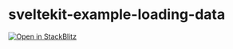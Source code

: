 # sveltekit-example-loading-data

[![Open in StackBlitz](https://developer.stackblitz.com/img/open_in_stackblitz.svg)](https://stackblitz.com/github/maiertech/sveltekit-example-loading-data?file=src/routes/index.svelte)
